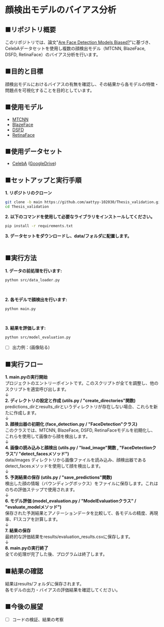 # 顔検出モデルのバイアス分析

## ■リポジトリ概要
このリポジトリでは、論文"[Are Face Detection Models Biased?](https://arxiv.org/abs/2211.03588)"に基づき、CelebAデータセットを使用し複数の顔検出モデル（MTCNN, BlazeFace, DSFD, RetinaFace）のバイアス分析を行います。

## ■目的と目標
顔検出モデルにおけるバイアスの有無を確認し、その結果から各モデルの特徴・問題点を可視化することを目的としています。

## ■使用モデル
- [MTCNN](https://github.com/ipazc/mtcnn)
- [BlazeFace](https://github.com/hollance/BlazeFace-PyTorch)
- [DSFD](https://github.com/Tencent/FaceDetection-DSFD)
- [RetinaFace](https://github.com/serengil/retinaface)

## ■使用データセット
- [CelebA](http://mmlab.ie.cuhk.edu.hk/projects/CelebA.html) ([GoogleDrive](https://drive.google.com/drive/folders/0B7EVK8r0v71pWEZsZE9oNnFzTm8?resourcekey=0-5BR16BdXnb8hVj6CNHKzLg))

## ■セットアップと実行手順
**1. リポジトリのクローン**
```bash
git clone -b main https://github.com/aattyy-102030/Thesis_validation.git
cd Thesis_validation
```

**2.  以下のコマンドを使用して必要なライブラリをインストールしてください。**
```bash
pip install -r requirements.txt
```

**3. データセットをダウンロードし、data/フォルダに配置します。**
<br>
<br>

## ■実行方法
**1. データの前処理を行います:**
```bash
python src/data_loader.py
```
<br>

**2. 各モデルで顔検出を行います:**
```bash
python main.py
```
<br>

**3. 結果を評価します:**
```bash
python src/model_evaluation.py
```
- [ ] 出力例：(画像貼る)

## ■実行フロー
**1. main.pyの実行開始**
<br>
プロジェクトのエントリーポイントです。このスクリプトが全てを調整し、他のスクリプトを適宜呼び出します。
<br>
↓
<br>
**2. ディレクトリの設定と作成 (utils.py / "create_directories"関数)**
<br>
predictions_dirとresults_dirというディレクトリが存在しない場合、これらを新たに作成します。
<br>
↓
<br>
**3. 顔検出器の初期化 (face_detection.py / "FaceDetection"クラス)**
<br>
このクラスでは、MTCNN, BlazeFace, DSFD, RetinaFaceモデルを初期化し、これらを使用して画像から顔を検出します。
<br>
↓
<br>
**4. 画像の読み込みと顔検出 (utils.py / "load_image"関数 , "FaceDetectionクラス"/ "detect_facesメソッド")**
<br>
data/images ディレクトリから画像ファイルを読み込み、顔検出器であるdetect_facesメソッドを使用して顔を検出します。
<br>
↓
<br>
**5. 予測結果の保存 (utils.py / "save_predictions"関数)**
<br>
検出した顔の情報（バウンディングボックス）をファイルに保存します。これはのちの評価ステップで使用されます。
<br>
↓
<br>
**6. モデル評価 (model_evaluation.py / "ModelEvaluationクラス" / "evaluate_modelメソッド")**
<br>
保存された予測結果とアノテーションデータを比較して、各モデルの精度、再現率、F1スコアを計算します。
<br>
↓
<br>
**7. 結果の保存**
<br>
最終的な評価結果をresults/evaluation_results.csvに保存します。
<br>
↓
<br>
**8. main.pyの実行終了**
<br>
全ての処理が完了した後、プログラムは終了します。

## ■結果の確認
結果はresults/フォルダに保存されます。<br>
各モデルの出力・バイアスの評価結果を確認してください。

## ■今後の展望
- [ ] コードの検証、結果の考察
